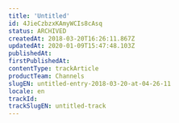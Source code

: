 ```yaml
---
title: 'Untitled'
id: 4JieCzbzxKAmyWCIs8cAsq
status: ARCHIVED
createdAt: 2018-03-20T16:26:11.867Z
updatedAt: 2020-01-09T15:47:48.103Z
publishedAt: 
firstPublishedAt: 
contentType: trackArticle
productTeam: Channels
slugEN: untitled-entry-2018-03-20-at-04-26-11
locale: en
trackId: 
trackSlugEN: untitled-track
---
```



